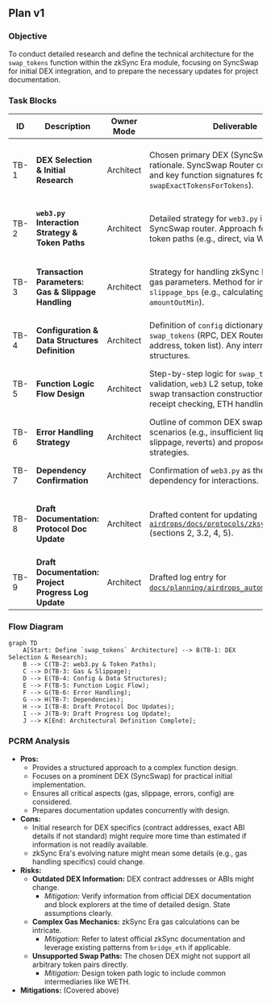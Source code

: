 ## Plan v1

### Objective
To conduct detailed research and define the technical architecture for the `swap_tokens` function within the zkSync Era module, focusing on SyncSwap for initial DEX integration, and to prepare the necessary updates for project documentation.

### Task Blocks

| ID   | Description                                                                 | Owner Mode | Deliverable                                                                                                                               | Acceptance Test                                                                                               |
|------|-----------------------------------------------------------------------------|------------|-------------------------------------------------------------------------------------------------------------------------------------------|---------------------------------------------------------------------------------------------------------------|
| TB-1 | **DEX Selection & Initial Research**                                        | Architect  | Chosen primary DEX (SyncSwap) with rationale. SyncSwap Router contract address and key function signatures for swaps (e.g., `swapExactTokensForTokens`). | DEX selected and justified. Router address and relevant function names identified and documented.             |
| TB-2 | **`web3.py` Interaction Strategy & Token Paths**                            | Architect  | Detailed strategy for `web3.py` interaction with SyncSwap router. Approach for determining token paths (e.g., direct, via WETH).           | Clear explanation of `web3.py` usage for swap calls. Token pathing strategy defined.                        |
| TB-3 | **Transaction Parameters: Gas & Slippage Handling**                         | Architect  | Strategy for handling zkSync Era specific gas parameters. Method for incorporating `slippage_bps` (e.g., calculating `amountOutMin`).       | zkSync Era gas handling for swaps detailed. Slippage calculation and application method defined.              |
| TB-4 | **Configuration & Data Structures Definition**                              | Architect  | Definition of `config` dictionary additions for `swap_tokens` (RPC, DEX Router, ABIs, WETH address, token list). Any internal data structures. | `config` elements for `swap_tokens` clearly defined and documented.                                           |
| TB-5 | **Function Logic Flow Design**                                              | Architect  | Step-by-step logic for `swap_tokens`: input validation, `web3` L2 setup, token approval, swap transaction construction, sending, receipt checking, ETH handling. | Comprehensive logic flow documented, covering all necessary steps including ETH wrapping/unwrapping.        |
| TB-6 | **Error Handling Strategy**                                                 | Architect  | Outline of common DEX swap error scenarios (e.g., insufficient liquidity, high slippage, reverts) and proposed handling strategies.       | Key error scenarios identified with robust handling strategies proposed for each.                             |
| TB-7 | **Dependency Confirmation**                                                 | Architect  | Confirmation of `web3.py` as the primary dependency for interactions.                                                                     | Dependencies confirmed and documented.                                                                        |
| TB-8 | **Draft Documentation: Protocol Doc Update**                                | Architect  | Drafted content for updating [`airdrops/docs/protocols/zksync.md`](airdrops/docs/protocols/zksync.md:1) (sections 2, 3.2, 4, 5).                 | All architectural decisions from TB-1 to TB-7 are incorporated into draft content for the protocol document. |
| TB-9 | **Draft Documentation: Project Progress Log Update**                        | Architect  | Drafted log entry for [`docs/planning/airdrops_automation_plan.md`](docs/planning/airdrops_automation_plan.md:1).                                        | Progress log entry drafted with correct format, timestamp placeholder, and chosen DEX.                      |

### Flow Diagram
```mermaid
graph TD
    A[Start: Define `swap_tokens` Architecture] --> B(TB-1: DEX Selection & Research);
    B --> C(TB-2: web3.py & Token Paths);
    C --> D(TB-3: Gas & Slippage);
    D --> E(TB-4: Config & Data Structures);
    E --> F(TB-5: Function Logic Flow);
    F --> G(TB-6: Error Handling);
    G --> H(TB-7: Dependencies);
    H --> I(TB-8: Draft Protocol Doc Updates);
    I --> J(TB-9: Draft Progress Log Update);
    J --> K[End: Architectural Definition Complete];
```

### PCRM Analysis
*   **Pros:**
    *   Provides a structured approach to a complex function design.
    *   Focuses on a prominent DEX (SyncSwap) for practical initial implementation.
    *   Ensures all critical aspects (gas, slippage, errors, config) are considered.
    *   Prepares documentation updates concurrently with design.
*   **Cons:**
    *   Initial research for DEX specifics (contract addresses, exact ABI details if not standard) might require more time than estimated if information is not readily available.
    *   zkSync Era's evolving nature might mean some details (e.g., gas handling specifics) could change.
*   **Risks:**
    *   **Outdated DEX Information:** DEX contract addresses or ABIs might change.
        *   *Mitigation:* Verify information from official DEX documentation and block explorers at the time of detailed design. State assumptions clearly.
    *   **Complex Gas Mechanics:** zkSync Era gas calculations can be intricate.
        *   *Mitigation:* Refer to latest official zkSync documentation and leverage existing patterns from `bridge_eth` if applicable.
    *   **Unsupported Swap Paths:** The chosen DEX might not support all arbitrary token pairs directly.
        *   *Mitigation:* Design token path logic to include common intermediaries like WETH.
*   **Mitigations:** (Covered above)